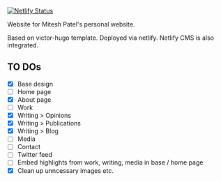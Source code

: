[![Netlify Status](https://api.netlify.com/api/v1/badges/928917b4-f1df-4e93-bb89-125b618a0f36/deploy-status)](https://app.netlify.com/sites/diplomat-ferret-18273/deploys)


Website for Mitesh Patel's personal website.

Based on victor-hugo template. 
Deployed via netlify.
Netlify CMS is also integrated.

## TO DOs
- [x] Base design
- [ ] Home page
- [x] About page
- [ ] Work
- [x] Writing > Opinions
- [x] Writing > Publications
- [x] Writing > Blog
- [ ] Media
- [ ] Contact
- [ ] Twitter feed
- [ ] Embed highlights from work, writing, media in base / home page
- [x] Clean up unncessary images etc. 